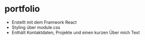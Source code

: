 # portfolio
- Erstellt mit dem Framwork React
- Styling über module.css
- Enthält Kontaktdaten, Projekte und einen kurzen Über mich Text
